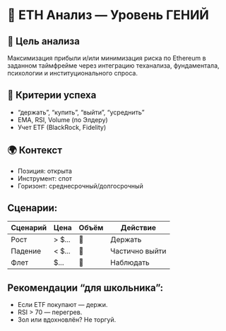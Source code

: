 # 🧠 ETH Анализ — Уровень ГЕНИЙ

## 🎯 Цель анализа
Максимизация прибыли и/или минимизация риска по Ethereum в заданном таймфрейме через интеграцию теханализа, фундаментала, психологии и институционального спроса.

## 📏 Критерии успеха
- “держать”, “купить”, “выйти”, “усреднить”
- EMA, RSI, Volume (по Элдеру)
- Учет ETF (BlackRock, Fidelity)

## 🌍 Контекст
- Позиция: открыта
- Инструмент: спот
- Горизонт: среднесрочный/долгосрочный

## Сценарии:

| Сценарий | Цена | Объём | Действие |
|----------|------|-------|----------|
| Рост     | > $... | 🔼 | Держать |
| Падение  | < $... | 🔽 | Частично выйти |
| Флет     | $...  | 🔁 | Наблюдать |

## Рекомендации “для школьника”:
- Если ETF покупают — держи.
- RSI > 70 — перегрев.
- Зол или вдохновлён? Не торгуй.

